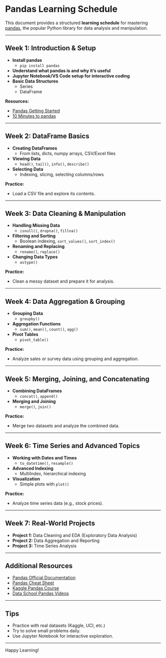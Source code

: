 # Pandas Learning Schedule

This document provides a structured **learning schedule** for mastering [pandas](https://pandas.pydata.org/), the popular Python library for data analysis and manipulation.

---

## Week 1: Introduction & Setup

- **Install pandas**
  - `pip install pandas`
- **Understand what pandas is and why it’s useful**
- **Jupyter Notebook/VS Code setup for interactive coding**
- **Basic Data Structures**
  - Series
  - DataFrame

**Resources:**
- [Pandas Getting Started](https://pandas.pydata.org/docs/getting_started/index.html)
- [10 Minutes to pandas](https://pandas.pydata.org/pandas-docs/stable/user_guide/10min.html)

---

## Week 2: DataFrame Basics

- **Creating DataFrames**
  - From lists, dicts, numpy arrays, CSV/Excel files
- **Viewing Data**
  - `head()`, `tail()`, `info()`, `describe()`
- **Selecting Data**
  - Indexing, slicing, selecting columns/rows

**Practice:**
- Load a CSV file and explore its contents.

---

## Week 3: Data Cleaning & Manipulation

- **Handling Missing Data**
  - `isnull()`, `dropna()`, `fillna()`
- **Filtering and Sorting**
  - Boolean indexing, `sort_values()`, `sort_index()`
- **Renaming and Replacing**
  - `rename()`, `replace()`
- **Changing Data Types**
  - `astype()`

**Practice:**
- Clean a messy dataset and prepare it for analysis.

---

## Week 4: Data Aggregation & Grouping

- **Grouping Data**
  - `groupby()`
- **Aggregation Functions**
  - `sum()`, `mean()`, `count()`, `agg()`
- **Pivot Tables**
  - `pivot_table()`

**Practice:**
- Analyze sales or survey data using grouping and aggregation.

---

## Week 5: Merging, Joining, and Concatenating

- **Combining DataFrames**
  - `concat()`, `append()`
- **Merging and Joining**
  - `merge()`, `join()`

**Practice:**
- Merge two datasets and analyze the combined data.

---

## Week 6: Time Series and Advanced Topics

- **Working with Dates and Times**
  - `to_datetime()`, `resample()`
- **Advanced Indexing**
  - MultiIndex, hierarchical indexing
- **Visualization**
  - Simple plots with `plot()`

**Practice:**
- Analyze time series data (e.g., stock prices).

---

## Week 7: Real-World Projects

- **Project 1:** Data Cleaning and EDA (Exploratory Data Analysis)
- **Project 2:** Data Aggregation and Reporting
- **Project 3:** Time Series Analysis

---

## Additional Resources

- [Pandas Official Documentation](https://pandas.pydata.org/docs/)
- [Pandas Cheat Sheet](https://pandas.pydata.org/Pandas_Cheat_Sheet.pdf)
- [Kaggle Pandas Course](https://www.kaggle.com/learn/pandas)
- [Data School Pandas Videos](https://www.youtube.com/playlist?list=PL5-da3qGB5ICCsgW1MxlZ0Hq8LL5U3u9y)

---

## Tips

- Practice with real datasets (Kaggle, UCI, etc.)
- Try to solve small problems daily.
- Use Jupyter Notebook for interactive exploration.

---

Happy Learning!
